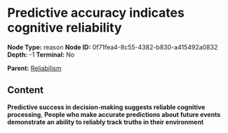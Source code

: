 # Predictive accuracy indicates cognitive reliability

**Node Type:** reason
**Node ID:** 0f71fea4-8c55-4382-b830-a415492a0832
**Depth:** -1
**Terminal:** No

**Parent:** [Reliabilism](reliabilism.md)

## Content

**Predictive success in decision-making suggests reliable cognitive processing**, **People who make accurate predictions about future events demonstrate an ability to reliably track truths in their environment**
